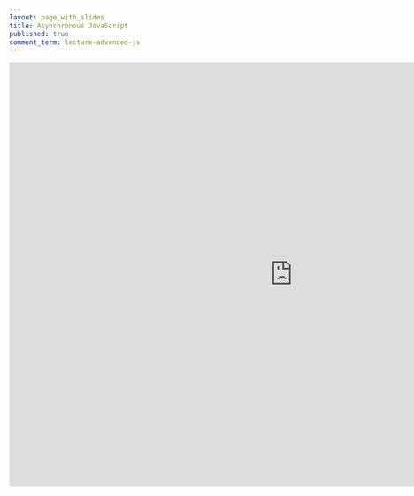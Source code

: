 ```yaml
---
layout: page_with_slides
title: Asynchronous JavaScript
published: true
comment_term: lecture-advanced-js
---
```


<iframe src="https://brunchlabs.slides.com/timtregubov/cs52-asynchronous-js/embed?token=o_XEHSwq&style=light" width="1024" height="768" scrolling="no" frameborder="0" webkitallowfullscreen mozallowfullscreen allowfullscreen></iframe>